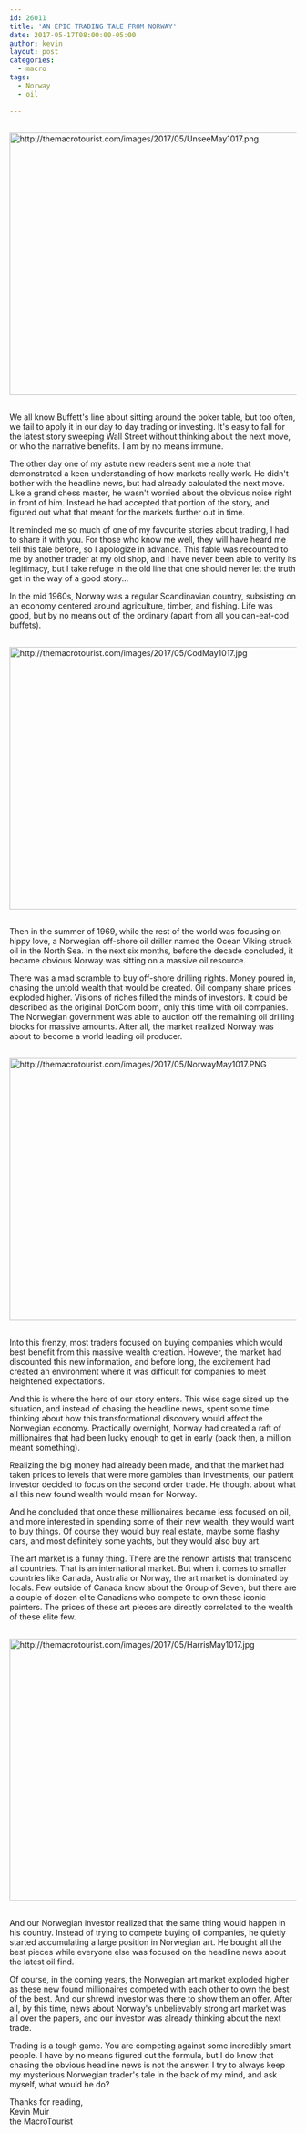 ```yaml
---
id: 26011
title: 'AN EPIC TRADING TALE FROM NORWAY'
date: 2017-05-17T08:00:00-05:00
author: kevin
layout: post
categories:
  - macro
tags:
  - Norway
  - oil
   
---
```

<a href="http://themacrotourist.com/images/2017/05/UnseeMay1017.png"><img src="http://themacrotourist.com/images/2017/05/UnseeMay1017.png" alt="http://themacrotourist.com/images/2017/05/UnseeMay1017.png" width="750" height="460" style="margin:30px auto;display:block;"></a>

We all know Buffett's line about sitting around the poker table, but too often, we fail to apply it in our day to day trading or investing.  It's easy to fall for the latest story sweeping Wall Street without thinking about the next move, or who the narrative benefits.  I am by no means immune.  

The other day one of my astute new readers sent me a note that demonstrated a keen understanding of how markets really work.  He didn't bother with the headline news, but had already calculated the next move.  Like a  grand chess master, he wasn't worried about the obvious noise right in front of him.  Instead he had accepted that portion of the story, and figured out what that meant for the markets further out in time.

It reminded me so much of one of my favourite stories about trading, I had to share it with you.  For those who know me well, they will have heard me tell this tale before, so I apologize in advance.  This fable was recounted to me by another trader at my old shop, and I have never been able to verify its legitimacy, but I take refuge in the old line that one should never let the truth get in the way of a good story...

In the mid 1960s, Norway was a regular Scandinavian country, subsisting on an economy centered around agriculture, timber, and fishing.  Life was good, but by no means out of the ordinary (apart from all you can-eat-cod buffets).

<a href="http://themacrotourist.com/images/2017/05/CodMay1017.jpg"><img src="http://themacrotourist.com/images/2017/05/CodMay1017.jpg" alt="http://themacrotourist.com/images/2017/05/CodMay1017.jpg" width="750" height="460" style="margin:30px auto;display:block;"></a>

Then in the summer of 1969, while the rest of the world was focusing on hippy love, a Norwegian off-shore oil driller named the Ocean Viking struck oil in the North Sea.  In the next six months, before the decade concluded, it became obvious Norway was sitting on a massive oil resource.  

There was a mad scramble to buy off-shore drilling rights.  Money poured in, chasing the untold wealth that would be created.  Oil company share prices exploded higher.  Visions of riches filled the minds of investors.  It could be described as the original DotCom boom, only this time with oil companies.  The Norwegian government was able to auction off the remaining oil drilling blocks for massive amounts.  After all, the market realized Norway was about to become a world leading oil producer.

<a href="http://themacrotourist.com/images/2017/05/NorwayMay1017.PNG"><img src="http://themacrotourist.com/images/2017/05/NorwayMay1017.PNG" alt="http://themacrotourist.com/images/2017/05/NorwayMay1017.PNG" width="750" height="460" style="margin:30px auto;display:block;"></a>

Into this frenzy, most traders focused on buying companies which would best benefit from this massive wealth creation.  However, the market had discounted this new information, and before long, the excitement had created an environment where it was difficult for companies to meet heightened expectations.  

And this is where the hero of our story enters.  This wise sage sized up the situation, and instead of chasing the headline news, spent some time thinking about how this transformational discovery would affect the Norwegian economy.  Practically overnight, Norway had created a raft of millionaires that had been lucky enough to get in early (back then, a million meant something).   

Realizing the big money had already been made, and that the market had taken prices to levels that were more gambles than investments, our patient investor decided to focus on the second order trade.  He thought about what all this new found wealth would mean for Norway.  

And he concluded that once these millionaires became less focused on oil, and more interested in spending some of their new wealth, they would want to buy things.  Of course they would buy real estate, maybe some flashy cars, and most definitely some yachts, but they would also buy art.  

The art market is a funny thing.  There are the renown artists that transcend all countries.  That is an international market.  But when it comes to smaller countries like Canada, Australia or Norway, the art market is dominated by locals.  Few outside of Canada know about the Group of Seven, but there are a couple of dozen elite Canadians who compete to own these iconic painters.  The prices of these art pieces are directly correlated to the wealth of these elite few.

<a href="http://themacrotourist.com/images/2017/05/HarrisMay1017.jpg"><img src="http://themacrotourist.com/images/2017/05/HarrisMay1017.jpg" alt="http://themacrotourist.com/images/2017/05/HarrisMay1017.jpg" width="750" height="460" style="margin:30px auto;display:block;"></a>

And our Norwegian investor realized that the same thing would happen in his country.  Instead of trying to compete buying oil companies, he quietly started accumulating a large position in Norwegian art.  He bought all the best pieces while everyone else was focused on the headline news about the latest oil find.

Of course, in the coming years, the Norwegian art market exploded higher as these new found millionaires competed with each other to own the best of the best.  And our shrewd investor was there to show them an offer.  After all, by this time, news about Norway's unbelievably strong art market was all over the papers, and our investor was already thinking about the next trade.

Trading is a tough game.  You are competing against some incredibly smart people.  I have by no means figured out the formula, but I do know that chasing the obvious headline news is not the answer.  I try to always keep my mysterious Norwegian trader's tale in the back of my mind, and ask myself, what would he do?

Thanks for reading,  
Kevin Muir  
the MacroTourist  


